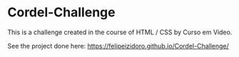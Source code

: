 # Cordel-Challenge
This is a challenge created in the course of HTML / CSS by Curso em Vídeo.

See the project done here: https://felipeizidoro.github.io/Cordel-Challenge/
